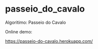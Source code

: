# passeio_do_cavalo
Algoritimo: Passeio do Cavalo

Online demo:

https://passeio-do-cavalo.herokuapp.com/
